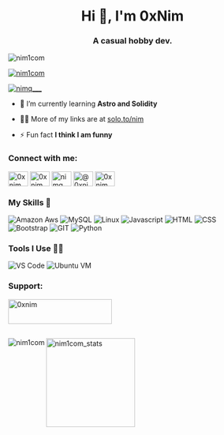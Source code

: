 <h1 align="center">Hi 👋, I'm 0xNim</h1>
<h3 align="center">A casual hobby dev.</h3>

<p align="left"> <img src="https://komarev.com/ghpvc/?username=nim1com&label=Profile%20views&color=0e75b6&style=flat" alt="nim1com" /> </p>

<p align="left"> <a href="https://github.com/ryo-ma/github-profile-trophy"><img src="https://github-profile-trophy.vercel.app/?username=nim1com" alt="nim1com" /></a> </p>

<p align="left"> <a href="https://twitter.com/nimq___" target="blank"><img src="https://img.shields.io/twitter/follow/nimq___?logo=twitter&style=for-the-badge" alt="nimq___" /></a> </p>

- 🌱 I’m currently learning **Astro and Solidity**

- 👨‍💻 More of my links are at [solo.to/nim](https://solo.to/nim "solo.to/nim")

- ⚡ Fun fact **I think I am funny**

<h3 align="left">Connect with me:</h3>
<p align="left">
<a href="https://codepen.io/0xnim" target="blank"><img align="center" src="https://raw.githubusercontent.com/rahuldkjain/github-profile-readme-generator/master/src/images/icons/Social/codepen.svg" alt="0xnim" height="30" width="40" /></a>
<a href="https://dev.to/0xnim" target="blank"><img align="center" src="https://raw.githubusercontent.com/rahuldkjain/github-profile-readme-generator/master/src/images/icons/Social/devto.svg" alt="0xnim" height="30" width="40" /></a>
<a href="https://twitter.com/nimq___" target="blank"><img align="center" src="https://raw.githubusercontent.com/rahuldkjain/github-profile-readme-generator/master/src/images/icons/Social/twitter.svg" alt="nimq___" height="30" width="40" /></a>
<a href="https://hashnode.com/@0xnim" target="blank"><img align="center" src="https://raw.githubusercontent.com/rahuldkjain/github-profile-readme-generator/master/src/images/icons/Social/hashnode.svg" alt="@0xnim" height="30" width="40" /></a>
<a href="https://www.hackerrank.com/0xnim" target="blank"><img align="center" src="https://raw.githubusercontent.com/rahuldkjain/github-profile-readme-generator/master/src/images/icons/Social/hackerrank.svg" alt="0xnim" height="30" width="40" /></a>
</p>

### My Skills 🚀
![Amazon Aws](https://img.shields.io/badge/amazon-aws.svg?style=for-the-badge&logo=amazon-aws&color=232F3E)
![MySQL](https://img.shields.io/badge/mysql-%4479A1.svg?style=for-the-badge&logo=mysql&logoColor=white&color=4479A1) 
![Linux](https://img.shields.io/badge/linux-%FCC624.svg?style=for-the-badge&logo=linux&logoColor=black&color=FCC624)
![Javascript](https://img.shields.io/badge/javscript-%F7DF1E.svg?style=for-the-badge&logo=javascript&logoColor=black&color=F7DF1E)
![HTML](https://img.shields.io/badge/html5-%3776AB.svg?style=for-the-badge&logo=html5&logoColor=white&color=E34F26)
![CSS](https://img.shields.io/badge/css3-%1572B6.svg?style=for-the-badge&logo=css3&logoColor=white&color=1572B6)
![Bootstrap](https://img.shields.io/badge/bootstrap-%3776AB.svg?style=for-the-badge&logo=bootstrap&logoColor=white&color=563D7C)
![GIT](https://img.shields.io/badge/git-%3776AB.svg?style=for-the-badge&logo=git&logoColor=white&color=F05032)
![Python](https://img.shields.io/badge/python-%3776AB.svg?style=for-the-badge&logo=python&logoColor=white&color=3776AB)



### Tools I Use 🔧🔨
![VS Code](https://img.shields.io/badge/VS%20Code-007ACC.svg?&style=for-the-badge&logo=visual-studio-code&logoColor=white)
![Ubuntu VM](https://img.shields.io/badge/Ubuntu%20VM-E95420.svg?style=for-the-badge&logo=ubuntu&logoColor=white)


<h3 align="left">Support:</h3>
<p><a href="https://ko-fi.com/0xnim"> <img align="left" src="https://cdn.ko-fi.com/cdn/kofi3.png?v=3" height="50" width="210" alt="0xnim" /></a></p><br><br>

<br><p><img align="left" src="https://github-readme-stats.vercel.app/api/top-langs?username=nim1com&show_icons=true&locale=en&layout=compact" alt="nim1com" /></p>
 
<img height="180em" src="https://github-readme-streak-stats.herokuapp.com/?user=nim1com" alt="nim1com_stats"/>
